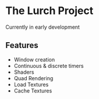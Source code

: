 # The Lurch Project

Currently in early development
<br>
## Features
- Window creation
- Continuous & discrete timers
- Shaders
- Quad Rendering
- Load Textures
- Cache Textures
